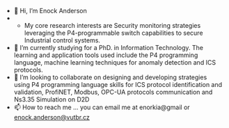- 👋 Hi, I’m Enock Anderson
- - My core research interests are Security monitoring strategies leveraging the P4-programmable switch capabilities to secure Industrial control systems. 
- 🌱 I’m currently studying for a PhD. in Information Technology. The learning and application tools used include the P4 programming language, machine learning techniques for anomaly detection and ICS protocols.
- 💞️ I’m looking to collaborate on designing and developing strategies using P4 programming language skills for ICS protocol identification and validation, ProfiNET, Modbus, OPC-UA protocols communication and Ns3.35 Simulation on D2D
- 📫 How to reach me ... you can email me at enorkia@gmail or enock.anderson@vutbr.cz

<!---
enock244274/Enock Anderson is a ✨ special ✨ repository because its `README.md` (this file) appears on your GitHub profile.
You can click the Preview link to take a look at your changes.
--->

